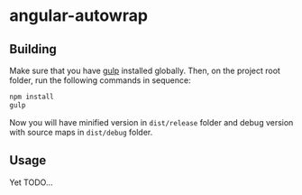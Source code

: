 # angular-autowrap
## Building
Make sure that you have [gulp](https://github.com/gulpjs/gulp/blob/master/docs/getting-started.md) installed globally. Then, on the project root folder, run the following commands in sequence:
```sh
npm install
gulp
```

Now you will have minified version in `dist/release` folder 
and debug version with source maps in `dist/debug` folder.

## Usage
Yet TODO...